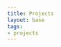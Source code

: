 ```yaml
---
title: Projects
layout: base
tags:
- projects
---
```

<div class="project-card">
  <div class="title-card-ux"><a href="/ux-ui"><img src="/images/uxuicover.jpg" alt=""></a></div>
  <div class="title-card-gp"><a href="/graphic-design"><img src="/images/graphic-design.jpg" alt=""></a></div>
  </div>